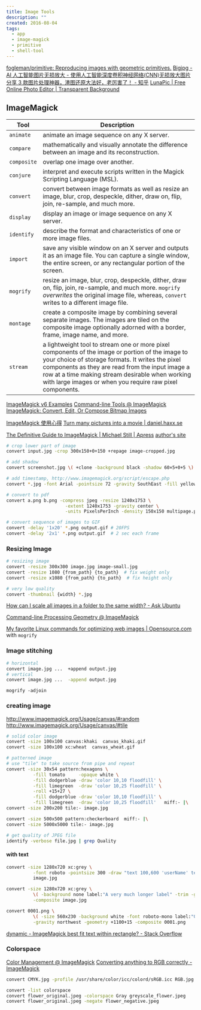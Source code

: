 ```yaml
---
title: Image Tools
description: ""
created: 2016-08-04
tags:
  - app
  - image-magick
  - primitive
  - shell-tool
---
```


[fogleman/primitive: Reproducing images with geometric primitives.](https://github.com/fogleman/primitive)
[Bigjpg - AI 人工智能图片无损放大 - 使用人工智能深度卷积神经网络(CNN)无损放大图片](https://bigjpg.com/)
[分享 3 款图片处理神器，渣图还原大法好，老厉害了！ - 知乎](https://zhuanlan.zhihu.com/p/61399728)
[LunaPic | Free Online Photo Editor | Transparent Background](https://www7.lunapic.com/editor/?action=transparent)

## ImageMagick

| Tool        | Description                                                                                                                                                                                                                                                                                                             |
| ----------- | ----------------------------------------------------------------------------------------------------------------------------------------------------------------------------------------------------------------------------------------------------------------------------------------------------------------------- |
| `animate`   | animate an image sequence on any X server.                                                                                                                                                                                                                                                                              |
| `compare`   | mathematically and visually annotate the difference between an image and its reconstruction.                                                                                                                                                                                                                            |
| `composite` | overlap one image over another.                                                                                                                                                                                                                                                                                         |
| `conjure`   | interpret and execute scripts written in the Magick Scripting Language (MSL).                                                                                                                                                                                                                                           |
| `convert`   | convert between image formats as well as resize an image, blur, crop, despeckle, dither, draw on, flip, join, re-sample, and much more.                                                                                                                                                                                 |
| `display`   | display an image or image sequence on any X server.                                                                                                                                                                                                                                                                     |
| `identify`  | describe the format and characteristics of one or more image files.                                                                                                                                                                                                                                                     |
| `import`    | save any visible window on an X server and outputs it as an image file. You can capture a single window, the entire screen, or any rectangular portion of the screen.                                                                                                                                                   |
| `mogrify`   | resize an image, blur, crop, despeckle, dither, draw on, flip, join, re-sample, and much more. `mogrify` _overwrites_ the original image file, whereas, `convert` writes to a different image file.                                                                                                                     |
| `montage`   | create a composite image by combining several separate images. The images are tiled on the composite image optionally adorned with a border, frame, image name, and more.                                                                                                                                               |
| `stream`    | a lightweight tool to stream one or more pixel components of the image or portion of the image to your choice of storage formats. It writes the pixel components as they are read from the input image a row at a time making stream desirable when working with large images or when you require raw pixel components. |

[ImageMagick v6 Examples](http://www.imagemagick.org/Usage/)
[Command-line Tools @ ImageMagick](http://www.imagemagick.org/script/command-line-tools.php)
[ImageMagick: Convert, Edit, Or Compose Bitmap Images](http://www.imagemagick.org/script/index.php)

[ImageMagick 使用心得](http://www.charry.org/docs/linux/ImageMagick/ImageMagick.html)
[Turn many pictures into a movie | daniel.haxx.se](https://daniel.haxx.se/blog/2016/03/11/turn-many-pictures-into-a-movie/)

[The Definitive Guide to ImageMagick | Michael Still | Apress](http://www.apress.com/us/book/9781590595909) [author's site](http://www.stillhq.com/imagemagick/book/)

```sh
# crop lower part of image
convert input.jpg -crop 300x150+0+150 +repage image-cropped.jpg

# add shadow
convert screenshot.jpg \( +clone -background black -shadow 60×5+0+5 \) +swap -background white -layers merge +repage shadow.jpg

# add timestamp, http://www.imagemagick.org/script/escape.php
convert *.jpg -font Arial -pointsize 72 -gravity SouthEast -fill yellow -annotate +100+100 %[exif:datetime] output-%d.jpg

# convert to pdf
convert a.png b.png -compress jpeg -resize 1240x1753 \
                      -extent 1240x1753 -gravity center \
                      -units PixelsPerInch -density 150x150 multipage.pdf

# convert sequence of images to GIF
convert -delay '1x20' *.png output.gif # 20FPS
convert -delay '2x1' *.png output.gif  # 2 sec each frame
```

### Resizing Image

```sh
# resizing image
convert -resize 300x300 image.jpg image-small.jpg
convert -resize 1080 {from_path} {to_path}  # fix weight only
convert -resize x1080 {from_path} {to_path}  # fix height only

# very low quality
convert -thumbnail {width} *.jpg
```

[How can I scale all images in a folder to the same width? - Ask Ubuntu](https://askubuntu.com/questions/135477/how-can-i-scale-all-images-in-a-folder-to-the-same-width)

[Command-line Processing Geometry @ ImageMagick](http://www.imagemagick.org/script/command-line-processing.php#geometry)

[My favorite Linux commands for optimizing web images | Opensource.com](https://opensource.com/article/21/12/optimize-web-images-linux) with `mogrify`

### Image stitching

```sh
# horizontal
convert image.jpg ...  +append output.jpg
# vertical
convert image.jpg ...  -append output.jpg
```

`mogrify -adjoin`

### creating image

http://www.imagemagick.org/Usage/canvas/#random
http://www.imagemagick.org/Usage/canvas/#tile

```sh
# solid color image
convert -size 100x100 canvas:khaki  canvas_khaki.gif
convert -size 100x100 xc:wheat  canvas_wheat.gif

# patterned image
# use "tile" to take source from pipe and repeat
convert -size 30x54 pattern:hexagons \
          -fill tomato     -opaque white \
          -fill dodgerblue -draw 'color 10,10 floodfill' \
          -fill limegreen  -draw 'color 10,25 floodfill' \
          -roll +15+27 \
          -fill dodgerblue -draw 'color 10,10 floodfill' \
          -fill limegreen  -draw 'color 10,25 floodfill'   miff:- |\
convert -size 200x200 tile:- image.jpg

convert -size 500x500 pattern:checkerboard  miff:- |\
convert -size 5000x5000 tile:- image.jpg
```

```sh
# get quality of JPEG file
identify -verbose file.jpg | grep Quality
```

#### with text

```sh
convert -size 1280x720 xc:grey \
          -font roboto -pointsize 300 -draw "text 100,600 'userName' text 100,300 'userTitle'"  \
          image.jpg

convert -size 1280x720 xc:grey \
          \( -background none label:"A very much longer label" -trim -gravity center \) \
          -composite image.jpg

convert 0001.png \
          \( -size 560x230 -background white -font roboto-mono label:"0001" -trim -gravity center -extent 560x230 \) \
          -gravity northwest -geometry +1100+15 -composite 0001.png
```

[dynamic - ImageMagick best fit text within rectangle? - Stack Overflow](https://stackoverflow.com/questions/39764846/imagemagick-best-fit-text-within-rectangle)

### Colorspace

[Color Management @ ImageMagick](https://imagemagick.org/script/color-management.php)
[Converting anything to RGB correctly - ImageMagick](https://www.imagemagick.org/discourse-server/viewtopic.php?t=16464)

```sh
convert CMYK.jpg -profile /usr/share/color/icc/colord/sRGB.icc RGB.jpg
```

```sh
convert -list colorspace
convert flower_original.jpeg -colorspace Gray greyscale_flower.jpeg
convert flower_original.jpeg -negate flower_negative.jpeg
```
